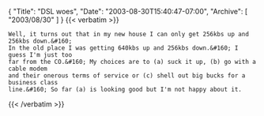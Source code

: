 {
  "Title": "DSL woes",
  "Date": "2003-08-30T15:40:47-07:00",
  "Archive": [
    "2003/08/30"
  ]
}
{{< verbatim >}}

    Well, it turns out that in my new house I can only get 256kbs up and 256kbs down.&#160;
    In the old place I was getting 640kbs up and 256kbs down.&#160; I guess I'm just too
    far from the CO.&#160; My choices are to (a) suck it up, (b) go with a cable modem
    and their onerous terms of service or (c) shell out big bucks for a business class
    line.&#160; So far (a) is looking good but I'm not happy about it.
{{< /verbatim >}}
